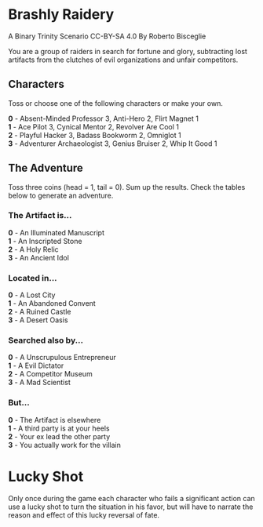 # Brashly Raidery
A Binary Trinity Scenario
CC-BY-SA 4.0 By Roberto Bisceglie

You are a group of raiders in search for fortune and glory, subtracting lost artifacts from the clutches of evil organizations and unfair competitors.

## Characters
Toss or choose one of the following characters or make your own.

**0** - Absent-Minded Professor 3, Anti-Hero 2, Flirt Magnet 1  
**1** - Ace Pilot 3, Cynical Mentor 2, Revolver Are Cool 1  
**2** - Playful Hacker 3, Badass Bookworm 2, Omniglot 1  
**3** - Adventurer Archaeologist 3, Genius Bruiser 2, Whip It Good 1  

## The Adventure
Toss three coins (head = 1, tail = 0). Sum up the results. Check the tables below to generate an adventure.

### The Artifact is...
**0** - An Illuminated Manuscript  
**1** - An Inscripted Stone  
**2** - A Holy Relic  
**3** - An Ancient Idol  

### Located in...
**0** - A Lost City  
**1** - An Abandoned Convent  
**2** - A Ruined Castle  
**3** - A Desert Oasis  

### Searched also by...
**0** - A Unscrupulous Entrepreneur  
**1** - A Evil Dictator  
**2** - A Competitor Museum  
**3** - A Mad Scientist  

### But...
**0** - The Artifact is elsewhere  
**1** - A third party is at your heels  
**2** - Your ex lead the other party  
**3** - You actually work for the villain  

# Lucky Shot
Only once during the game each character who fails a significant action can use a lucky shot to turn the situation in his favor, but will have to narrate the reason and effect of this lucky reversal of fate.
